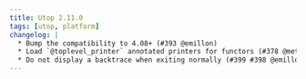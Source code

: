 ```yaml
---
title: Utop 2.11.0
tags: [utop, platform]
changelog: |
  * Bump the compatibility to 4.08+ (#393 @emillon)
  * Load `@toplevel_printer` annotated printers for functors (#378 @metavinek)
  * Do not display a backtrace when exiting normally (#399 #398 @emillon)
---
```


